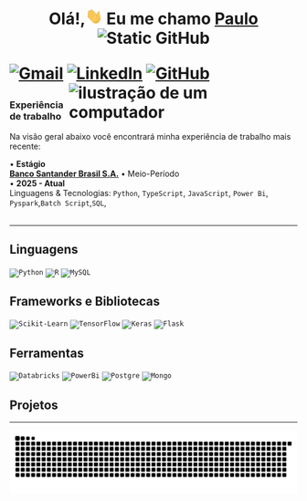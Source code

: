 <h1 align="center">Olá!,<img src="https://raw.githubusercontent.com/ABSphreak/ABSphreak/master/gifs/Hi.gif" width="30px" /> Eu me chamo <a href="https://github.com/PhOlivs/">Paulo<a> 

<img src="https://img.shields.io/static/v1?label=Overview&message=PhOlivs&color=f8efd4&style=for-the-badge&logo=GitHub" alt="Static GitHub">

<p align="left">
  <a href="#" title="Gmail">
  <img src="https://img.shields.io/badge/-Gmail-FF0000?style=flat-square&labelColor=FF0000&logo=gmail&logoColor=white&href=mailto:paulohenrique58432@gmail.com" alt="Gmail"/></a>
  <a href="#" title="LinkedIn">
  <img src="https://img.shields.io/badge/-Linkedin-0e76a8?style=flat-square&logo=Linkedin&logoColor=white&href=https://www.linkedin.com/in/paulo-henrique-6720762b2" alt="LinkedIn"/></a>
  <a href="#" title="GitHub">
  <img src="https://img.shields.io/badge/GitHub-100000?style=for-the-badge&logo=github&logoColor=white&link=https://github.com/PhOlivs" alt="GitHub"/></a>

  <img src="https://raw.githubusercontent.com/MicaelliMedeiros/micaellimedeiros/master/image/computer-illustration.png" alt="ilustração de um computador" min-width="400px" max-width="400px" width="400px" align="right">

### Experiência de trabalho
Na visão geral abaixo você encontrará minha experiência de trabalho mais recente:

• **Estágio** \
[**Banco Santander Brasil S.A.**](https://www.santander.com.br/) • Meio-Período \
• **2025 - Atual** \
Linguagens & Tecnologias: `Python`, `TypeScript`, `JavaScript`, `Power Bi`, `Pyspark`,`Batch Script`,`SQL`,\
<br/>

---
## Linguagens

<code><img height="32" src="https://www.python.org/static/img/python-logo.png" alt="Python"/></code>
<code><img height="32" src="https://www.r-project.org/Rlogo.png" alt="R"/></code>
<code><img height="32" src="https://www.mysql.com/common/logos/logo-mysql-170x115.png" alt="MySQL"/></code>

## Frameworks e Bibliotecas
<code><img height="32" src="https://scikit-learn.org/stable/_static/scikit-learn-logo-small.png" alt="Scikit-Learn"/></code>
<code><img height="32" src="https://www.gstatic.com/devrel-devsite/prod/v542d3325b8c925a6e7dd14f19a8348c865acec191636e2a431745f59e1ae1e12/tensorflow/images/lockup.svg" alt="TensorFlow"/></code>
<code><img height="32" src="https://keras.io/img/logo.png" alt="Keras"/></code>
<code><img height="32" src="https://flask.palletsprojects.com/en/stable/_images/flask-name.svg" alt="Flask"/></code>

## Ferramentas
<code><img height="32" src="https://az-icons.com/export/icons/d180faa9ddc77cb9e841ff02998e5e21.svg" alt="Databricks"/></code>
<code><img height="32" src="https://img.icons8.com/color/48/power-bi-2021.png" alt="PowerBi"/></code>
<code><img height="32" src="https://www.postgresql.org/media/img/about/press/elephant.png" alt="Postgre"/></code>
<code><img height="32" src="https://webimages.mongodb.com/_com_assets/cms/kuyjf3vea2hg34taa-horizontal_default_slate_blue.svg?auto=format%252Ccompress" alt="Mongo"/></code>

## Projetos
---

<p >
    <picture align="center">
      <source media="(prefers-color-scheme: dark)" srcset="https://raw.githubusercontent.com/ashu-guo/ashu-guo/master/assets/github-contribution-grid-snake.svg">
      <source media="(prefers-color-scheme: light)" srcset="https://raw.githubusercontent.com/ashu-guo/ashu-guo/master/assets/github-contribution-grid-snake.svg">
      <img alt="github contribution grid snake animation" src="https://raw.githubusercontent.com/ashu-guo/ashu-guo/master/assets/github-contribution-grid-snake.svg">
    </picture>
</p>
